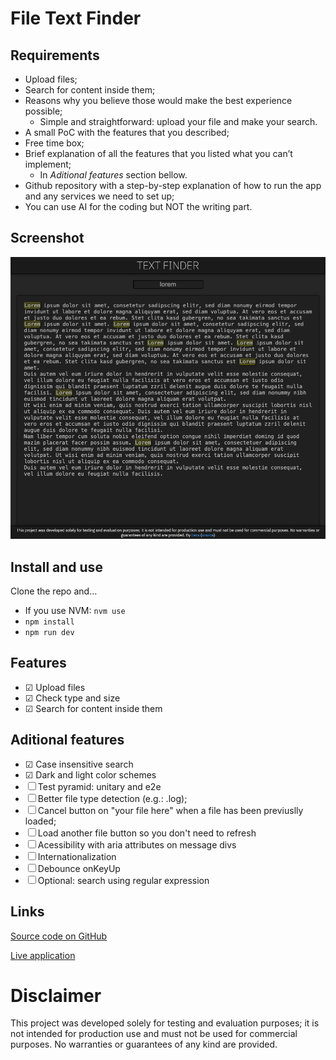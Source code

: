 # File Text Finder

## Requirements

- Upload files;
- Search for content inside them;
- Reasons why you believe those would make the best experience possible;
  - Simple and straightforward: upload your file and make your search.
- A small PoC with the features that you described;
- Free time box;
- Brief explanation of all the features that you listed what you can’t implement;
  - In _Aditional features_ section bellow.
- Github repository with a step-by-step explanation of how to run the app and any services we need to set up;
- You can use AI for the coding but NOT the writing part.

## Screenshot

![screenshot](./media/screenshot.png)

## Install and use

Clone the repo and…

- If you use NVM: `nvm use`
- `npm install`
- `npm run dev`

## Features

- ☑ Upload files
- ☑ Check type and size
- ☑ Search for content inside them

## Aditional features

- ☑ Case insensitive search
- ☑ Dark and light color schemes
- ☐ Test pyramid: unitary and e2e
- ☐ Better file type detection (e.g.: .log);
- ☐ Cancel button on "your file here" when a file has been previuslly loaded;
- ☐ Load another file button so you don't need to refresh
- ☐ Acessibility with aria attributes on message divs
- ☐ Internationalization
- ☐ Debounce onKeyUp
- ☐ Optional: search using regular expression

## Links

[Source code on GitHub](https://github.com/lexblagus/file-text-finder)

[Live application](https://tools.blag.us/file-text-finder)

# Disclaimer

This project was developed solely for testing and evaluation purposes; it is not intended for production use and must not be used for commercial purposes. No warranties or guarantees of any kind are provided.
